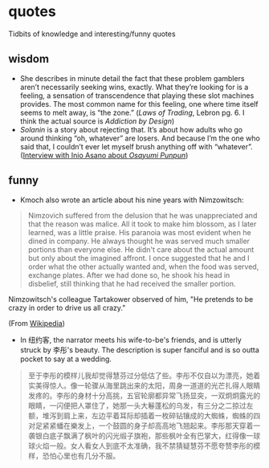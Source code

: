 # quotes

Tidbits of knowledge and interesting/funny quotes


## wisdom 

- She describes in minute detail the fact that these problem gamblers aren’t necessarily seeking wins, exactly. What they’re looking for is a feeling, a sensation of transcendence that playing these slot machines provides. The most common name for this feeling, one where time itself seems to melt away, is “the zone.” (_Laws of Trading_, Lebron pg. 6. I think the actual source is _Addiction by Design_)
- _Solanin_ is a story about rejecting that. It’s about how adults who go around thinking “oh, whatever” are losers. And because I’m the one who said that, I couldn’t ever let myself brush anything off with “whatever”. ([Interview with Inio Asano about _Osayumi Punpun_](https://mangabrog.wordpress.com/2014/07/06/inio-asano-interview-reality-is-tough-so-read-this-manga-about-cute-girls-and-feel-better/))

## funny
- Kmoch also wrote an article about his nine years with Nimzowitsch:

> Nimzovich suffered from the delusion that he was unappreciated and that the reason was malice. All it took to make him blossom, as I later learned, was a little praise. His paranoia was most evident when he dined in company. He always thought he was served much smaller portions than everyone else. He didn't care about the actual amount but only about the imagined affront. I once suggested that he and I order what the other actually wanted and, when the food was served, exchange plates. After we had done so, he shook his head in disbelief, still thinking that he had received the smaller portion.

Nimzowitsch's colleague Tartakower observed of him, "He pretends to be crazy in order to drive us all crazy."

(From [Wikipedia](https://en.wikipedia.org/wiki/Aron_Nimzowitsch))

- In 纽约客, the narrator meets his wife-to-be's friends, and is utterly struck by 李彤's beauty. The description is super fanciful and is so outta pocket to say at a wedding.
> 至于李彤的模样儿我却觉得慧芬过分低估了些。李彤不仅自以为漂亮，她着实美得惊人。像一轮骤从海里跳出来的太阳，周身一道道的光芒扎得人眼睛发疼的。李彤的身材十分高挑，五官轮廓都异常飞扬显突，一双炯炯露光的眼睛，一闪便把人罩住了，她那一头大鬈蓬松的乌发，有三分之二掠过左额，堆泻到肩上来，左边平着耳际却插着一枚碎钻镶成的大蜘蛛，蜘蛛的四对足紧紧蟠在樂发上，一个鼓圆的身子却高高地飞翘起来。李彤那天穿着一袭银白底子飘满了枫叶的闪光缎子旗袍，那些枫叶全有巴掌大，红得像一球球火焰一般。女人看女人到底不太准确，我不禁猜疑慧芬不愿夸赞李彤的模样，恐怕心里也有几分不服。
